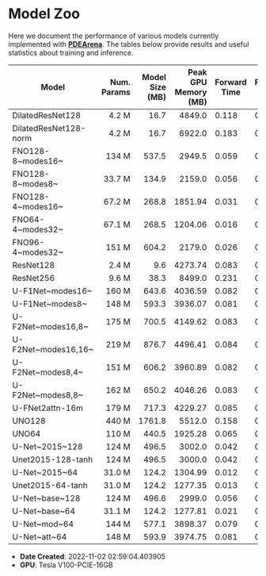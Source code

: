 # Model Zoo

Here we document the performance of various models currently implemented with [**PDEArena**](https://microsoft.github.io/pdearena).
The tables below provide results and useful statistics about training and inference.

| Model                 | Num. Params | Model Size (MB) | Peak GPU Memory (MB) | Forward Time | Forward+Backward Time |
| --------------------- | ----------: | --------------: | -------------------: | ------------ | --------------------- |
| DilatedResNet128      |       4.2 M |            16.7 |               4849.0 | 0.118        | 0.341                 |
| DilatedResNet128-norm |       4.2 M |            16.7 |               6922.0 | 0.183        | 0.423                 |
| FNO128-8~modes16~     |       134 M |           537.5 |               2949.5 | 0.059        | 0.172                 |
| FNO128-8~modes8~      |      33.7 M |           134.9 |               2159.0 | 0.056        | 0.161                 |
| FNO128-4~modes16~     |      67.2 M |           268.8 |              1851.94 | 0.031        | 0.089                 |
| FNO64-4~modes32~      |      67.1 M |           268.5 |              1204.06 | 0.016        | 0.050                 |
| FNO96-4~modes32~      |       151 M |           604.2 |               2179.0 | 0.026        | 0.080                 |
| ResNet128             |       2.4 M |             9.6 |              4273.74 | 0.083        | 0.179                 |
| ResNet256             |       9.6 M |            38.3 |               8499.0 | 0.231        | 0.501                 |
| U-F1Net~modes16~      |       160 M |           643.6 |              4036.59 | 0.082        | 0.196                 |
| U-F1Net~modes8~       |       148 M |           593.3 |              3936.07 | 0.081        | 0.195                 |
| U-F2Net~modes16,8~    |       175 M |           700.5 |              4149.62 | 0.083        | 0.200                 |
| U-F2Net~modes16,16~   |       219 M |           876.7 |              4496.41 | 0.084        | 0.204                 |
| U-F2Net~modes8,4~     |       151 M |           606.2 |              3960.89 | 0.082        | 0.198                 |
| U-F2Net~modes8,8~     |       162 M |           650.2 |              4046.26 | 0.083        | 0.199                 |
| U-FNet2attn-16m       |       179 M |           717.3 |              4229.27 | 0.085        | 0.206                 |
| UNO128                |       440 M |          1761.8 |               5512.0 | 0.158        | 0.341                 |
| UNO64                 |       110 M |           440.5 |              1925.28 | 0.065        | 0.134                 |
| U-Net~2015~128        |       124 M |           496.5 |               3002.0 | 0.042        | 0.117                 |
| Unet2015-128-tanh     |       124 M |           496.5 |               3000.0 | 0.042        | 0.118                 |
| U-Net~2015~64         |      31.0 M |           124.2 |              1304.99 | 0.012        | 0.037                 |
| Unet2015-64-tanh      |      31.0 M |           124.2 |              1277.35 | 0.013        | 0.037                 |
| U-Net~base~128        |       124 M |           496.6 |               2999.0 | 0.056        | 0.134                 |
| U-Net~base~64         |      31.1 M |           124.2 |              1277.81 | 0.021        | 0.046                 |
| U-Net~mod~64          |       144 M |           577.1 |              3898.37 | 0.079        | 0.186                 |
| U-Net~att~64          |       148 M |           593.9 |              3974.75 | 0.081        | 0.192                 |

- **Date Created**: 2022-11-02 02:59:04.403905
- **GPU**: Tesla V100-PCIE-16GB
